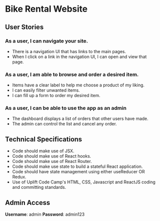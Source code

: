 # Bike Rental Website


## User Stories
### As a user, I can navigate your site.
- There is a navigation UI that has links to the main pages.
- When I click on a link in the navigation UI, I can open and view that page.
### As a user, I am able to browse and order a desired item.
- Items have a clear label to help me choose a product of my liking.
- I can easily filter unwanted items.
- I can fill up a form to order my desired item.
### As a user, I can be able to use the app as an admin
- The dashboard displays a list of orders that other users have made.
- The admin can control the list and cancel any order.


## Technical Specifications
- Code should make use of JSX.
- Code should make use of React hooks.
- Code should make use of React Router.
- Code should make use state to build a stateful React application.
- Code should have state management using either useReducer OR Redux.
- Use of Uplift Code Camp's HTML, CSS, Javascript and ReactJS coding and committing standards.


## Admin Access
**Username**: admin
**Password**: admin123